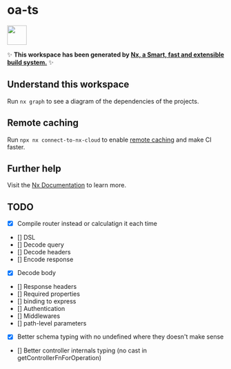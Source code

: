 # oa-ts

<a alt="Nx logo" href="https://nx.dev" target="_blank" rel="noreferrer"><img src="https://raw.githubusercontent.com/nrwl/nx/master/images/nx-logo.png" width="45"></a>

✨ **This workspace has been generated by [Nx, a Smart, fast and extensible build system.](https://nx.dev)** ✨

## Understand this workspace

Run `nx graph` to see a diagram of the dependencies of the projects.

## Remote caching

Run `npx nx connect-to-nx-cloud` to enable [remote caching](https://nx.app) and make CI faster.

## Further help

Visit the [Nx Documentation](https://nx.dev) to learn more.

## TODO

- [x] Compile router instead or calculatign it each time
- [] DSL
- [] Decode query
- [] Decode headers
- [] Encode response
- [x] Decode body
- [] Response headers
- [] Required properties
- [] binding to express
- [] Authentication
- [] Middlewares
- [] path-level parameters
- [x] Better schema typing with no undefined where they doesn't make sense
- [] Better controller internals typing (no cast in getControllerFnForOperation)
